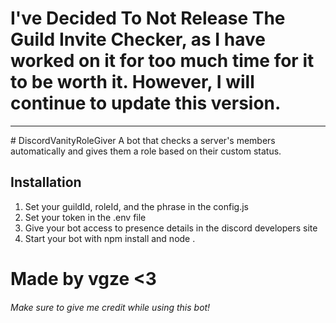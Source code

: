 # I've Decided To Not Release The Guild Invite Checker, as I have worked on it for too much time for it to be worth it. However, I will continue to update this version.
<hr>
# DiscordVanityRoleGiver
A bot that checks a server's members automatically and gives them a role based on their custom status.

## Installation
1. Set your guildId, roleId, and the phrase in the config.js
2. Set your token in the .env file
3. Give your bot access to presence details in the discord developers site
4. Start your bot with npm install and node .

# Made by vgze <3
###### Make sure to give me credit while using this bot!
